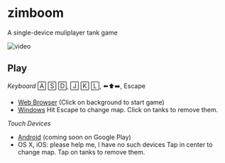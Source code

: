 # zimboom
A single-device muliplayer tank game

![video](https://user-images.githubusercontent.com/692124/127858401-c611c2ca-6acb-4fde-9f25-7ee087df44cd.gif)

## Play

*Keyboard* 🄰 🅂 🄳,  🄹	🄺 🄻, ⬅️⬆️➡️, Escape
- [Web Browser](https://lbovet.github.io/zimboom/index.html) (Click on background to start game)
- [Windows](https://github.com/lbovet/zimboom/releases/)
Hit Escape to change map.
Click on tanks to remove them.

*Touch Devices*
- [Android](https://github.com/lbovet/zimboom/releases/) (coming soon on Google Play)
- OS X, iOS: please help me, I have no such devices
Tap in center to change map.
Tap on tanks to remove them.

